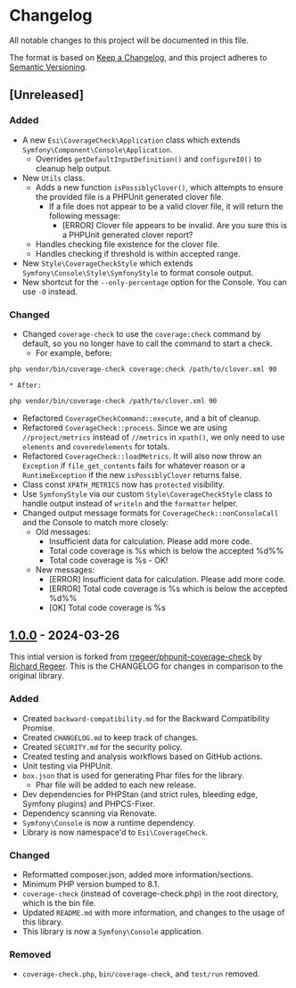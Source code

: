 # Changelog

All notable changes to this project will be documented in this file.

The format is based on [Keep a Changelog](https://keepachangelog.com/en/1.1.0/),
and this project adheres to [Semantic Versioning](https://semver.org/spec/v2.0.0.html).


## [Unreleased]

### Added

  * A new `Esi\CoverageCheck\Application` class which extends `Symfony\Component\Console\Application`.
    * Overrides `getDefaultInputDefinition()` and `configureIO()` to cleanup help output.
  * New `Utils` class.
    * Adds a new function `isPossiblyClover()`, which attempts to ensure the provided file is a PHPUnit generated clover file.
      * If a file does not appear to be a valid clover file, it will return the following message:
        * [ERROR] Clover file appears to be invalid. Are you sure this is a PHPUnit generated clover report?
    * Handles checking file existence for the clover file.
    * Handles checking if threshold is within accepted range.
  * New `Style\CoverageCheckStyle` which extends `Symfony\Console\Style\SymfonyStyle` to format console output.
  * New shortcut for the `--only-percentage` option for the Console. You can use `-O` instead.

### Changed

  * Changed `coverage-check` to use the `coverage:check` command by default, so you no longer have to call the command to start a check.
    * For example, before:
```bash
php vendor/bin/coverage-check coverage:check /path/to/clover.xml 90
```
    * After:
```bash
php vendor/bin/coverage-check /path/to/clover.xml 90
```
  * Refactored `CoverageCheckCommand::execute`, and a bit of cleanup.
  * Refactored `CoverageCheck::process`. Since we are using `//project/metrics` instead of `//metrics` in `xpath()`, we only need to use `elements` and `coveredelements` for totals.
  * Refactored `CoverageCheck::loadMetrics`. It will also now throw an `Exception` if `file_get_contents` fails for whatever reason or a `RuntimeException` if the new `isPossiblyClover` returns false.
  * Class const `XPATH_METRICS` now has `protected` visibility.
  * Use `SymfonyStyle` via our custom `Style\CoverageCheckStyle` class to handle output instead of `writeln` and the `formatter` helper.
  * Changed output message formats for `CoverageCheck::nonConsoleCall` and the Console to match more closely:
    * Old messages:
      * Insufficient data for calculation. Please add more code.
      * Total code coverage is %s which is below the accepted %d%%
      * Total code coverage is %s - OK!
    * New messages:
      * [ERROR] Insufficient data for calculation. Please add more code.
      * [ERROR] Total code coverage is %s which is below the accepted %d%%
      * [OK] Total code coverage is %s


## [1.0.0] - 2024-03-26

This intial version is forked from [rregeer/phpunit-coverage-check](https://github.com/richardregeer/phpunit-coverage-check/) by [Richard Regeer](https://github.com/richardregeer). This is the CHANGELOG for changes in comparison to the original library.

### Added

  * Created `backward-compatibility.md` for the Backward Compatibility Promise.
  * Created `CHANGELOG.md` to keep track of changes.
  * Created `SECURITY.md` for the security policy.
  * Created testing and analysis workflows based on GitHub actions.
  * Unit testing via PHPUnit.
  * `box.json` that is used for generating Phar files for the library.
    * Phar file will be added to each new release.
  * Dev dependencies for PHPStan (and strict rules, bleeding edge, Symfony plugins) and PHPCS-Fixer.
  * Dependency scanning via Renovate.
  * `Symfony\Console` is now a runtime dependency.
  * Library is now namespace'd to `Esi\CoverageCheck`.

### Changed

  * Reformatted composer.json, added more information/sections.
  * Minimum PHP version bumped to 8.1.
  * `coverage-check` (instead of coverage-check.php) in the root directory, which is the bin file.
  * Updated `README.md` with more information, and changes to the usage of this library.
  * This library is now a `Symfony\Console` application.

### Removed

  * `coverage-check.php`, `bin/coverage-check`, and `test/run` removed.


[1.0.0]: https://github.com/ericsizemore/phpunit-coverage-check/releases/tag/1.0.0